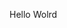 Hello Wolrd































































































































































































































































































































































































































































































































































































































































































































































































































































































































































































































































































































































































































































































































































































































































































































































































































































































































































































































































































































































































































































































































































































































































































































































































































































































































































































































































































































































































































































































































































































































































































































































































































































































































































































































































































































































































































































































































































































































































































































































































































































































































































































































































































































































































































































































































































































